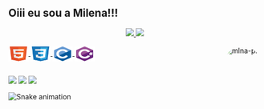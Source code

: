 ## Oiii eu sou a Milena!!!
<div align="center">
  <a href="https://github.com/mlnasantana">
  <img height="150em" src="https://github-readme-stats.vercel.app/api?username=mlnasantana&show_icons=true&theme=dracula&include_all_commits=true&count_private=true"/>
  <img height="150em" src="https://github-readme-stats.vercel.app/api/top-langs/?username=mlnasantana&layout=compact&langs_count=7&theme=dracula"/>
</div>
<div style="display: inline_block"><br>
  <img align="center" alt="mlna-HTML" height="30" width="40" src="https://raw.githubusercontent.com/devicons/devicon/master/icons/html5/html5-original.svg">
  <img align="center" alt="mlna-CSS" height="30" width="40" src="https://raw.githubusercontent.com/devicons/devicon/master/icons/css3/css3-original.svg">
  <img align="center" alt="mlna-c" height="30" width="40" src="https://raw.githubusercontent.com/devicons/devicon/master/icons/c/c-original.svg">
  <img align="center" alt="mlna-Csharp" height="30" width="40" src="https://raw.githubusercontent.com/devicons/devicon/master/icons/csharp/csharp-original.svg">
  <img align="right" alt="mlna-pic" height="150" style="border-radius:50px;" src="https://cdn.discordapp.com/attachments/814178959875899445/927609205010087956/338224_FZcJKWxW.png">
</div>
  
  ##
 
<div> 
  
  <a href="https://instagram.com/mlnasantana" target="_blank"><img src="https://img.shields.io/badge/-Instagram-%23E4405F?style=for-the-badge&logo=instagram&logoColor=white" target="_blank"></a>
 </a> 
  <a href = "mailto: milenasantanamtv@gmail.com"><img src="https://img.shields.io/badge/-Gmail-%23333?style=for-the-badge&logo=gmail&logoColor=white" target="_blank"></a>
  <a href="https://www.linkedin.com/in/milena-santana-51b1b7224/" target="_blank"><img src="https://img.shields.io/badge/-LinkedIn-%230077B5?style=for-the-badge&logo=linkedin&logoColor=white" target="_blank"></a> 
 
  ![Snake animation](https://github.com/mlnasantana/mlnasantana/blob/output/github-contribution-grid-snake.svg)
 
</div>

